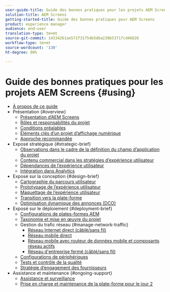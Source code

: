 ```yaml
---
user-guide-title: Guide des bonnes pratiques pour les projets AEM Screens
solution-title: AEM Screens
getting-started-title: Guide des bonnes pratiques pour AEM Screens
product: experience manager
audience: end-user
translation-type: tm+mt
source-git-commit: 14334261ae572f31754b5dba230b53717cd46626
workflow-type: tm+mt
source-wordcount: '130'
ht-degree: 80%

---
```



# Guide des bonnes pratiques pour les projets AEM Screens {#using}

+ [À propos de ce guide](about-guide.md)
+ Présentation {#overview}
   + [Présentation d’AEM Screens](introduction.md)
   + [Rôles et responsabilités du projet](roles-responsibilities.md)
   + [Conditions préalables](pre-requisites.md)
   + [Éléments clés d’un projet d’affichage numérique](getting-started-digital-signage.md)
   + [Approche recommandée](recommended-approach.md)
+ Exposé stratégique {#strategic-brief}
   + [Observations dans le cadre de la définition du champ d’application du projet](pre-sales-considerations.md)
   + [Contenu commercial dans les stratégies d’expérience utilisateur](business-content-strategy.md)
   + [Dépendances de l’expérience utilisateur](ux-dependencies.md)
   + [Intégration dans Analytics](analytics.md)
+ Exposé sur la conception {#design-brief}
   + [Cartographie du parcours utilisateur](journey-map.md)
   + [Prototypage de l’expérience utilisateur](prototypes.md)
   + [Maquettage de l’expérience utilisateur](wireframes.md)
   + [Transition vers la plate-forme](transition-platform.md)
   + [Optimisation dynamique des annonces (DCO)](dynamic-creative-optimizations.md)
+ Exposé sur le déploiement {#deployment-brief}
   + [Configurations de plates-formes AEM](aem-platform-configurations.md)
   + [Taxonomie et mise en œuvre du projet](project-taxonomy-implementation.md)
   + Gestion du trafic réseau {#manage-network-traffic}
      + [Réseau Internet direct (câblé/sans fil)](/help/using/direct-internet-network.md)
      + [Réseau mobile direct](/help/using/mobile-network.md)
      + [Réseau mobile avec routeur de données mobile et composants réseau actifs](/help/using/mobile-network-router.md)
      + [Réseau d&#39;entreprise fermé (câblé/sans fil)](/help/using/enclosed-corporate-network.md)
   + [Configurations de périphériques](device-configurations.md)
   + [Tests et contrôle de la qualité](testing-quality-assurance.md)
   + [Stratégie d’engagement des fournisseurs](vendor-engagement.md)
+ Assistance et maintenance {#ongoing-support}
   + [Assistance et surveillance](support-monitoring.md)
   + [Prise en charge et maintenance de la plate-forme pour le jour 2](day-two-support-maintenance.md)
